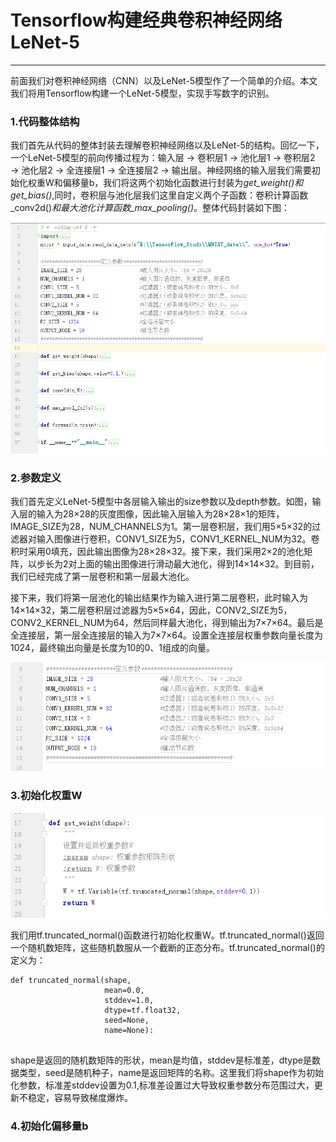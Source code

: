 # Tensorflow构建经典卷积神经网络LeNet-5
---
前面我们对卷积神经网络（CNN）以及LeNet-5模型作了一个简单的介绍。本文我们将用Tensorflow构建一个LeNet-5模型，实现手写数字的识别。
### 1.代码整体结构
我们首先从代码的整体封装去理解卷积神经网络以及LeNet-5的结构。回忆一下，一个LeNet-5模型的前向传播过程为：输入层 → 卷积层1 → 池化层1 → 卷积层2 → 池化层2 → 全连接层1 → 全连接层2 → 输出层。神经网络的输入层我们需要初始化权重W和偏移量b，我们将这两个初始化函数进行封装为*get\_weight()*和*get\_bias()*,同时，卷积层与池化层我们这里自定义两个子函数：卷积计算函数_conv2d()_和最大池化计算函数_max_pooling()_。整体代码封装如下图：

![](/assets/TIM截图20180523152147.png)

### 2.参数定义
我们首先定义LeNet-5模型中各层输入输出的size参数以及depth参数。如图，输入层的输入为28×28的灰度图像，因此输入层输入为28×28×1的矩阵，IMAGE_SIZE为28，NUM\_CHANNELS为1。第一层卷积层，我们用5×5×32的过滤器对输入图像进行卷积，CONV1_SIZE为5，CONV1_KERNEL_NUM为32。卷积时采用0填充，因此输出图像为28×28×32。接下来，我们采用2×2的池化矩阵，以步长为2对上面的输出图像进行滑动最大池化，得到14×14×32。到目前，我们已经完成了第一层卷积和第一层最大池化。

接下来，我们将第一层池化的输出结果作为输入进行第二层卷积，此时输入为14×14×32，第二层卷积层过滤器为5×5×64，因此，CONV2_SIZE为5，CONV2_KERNEL_NUM为64，然后同样最大池化，得到输出为7×7×64。最后是全连接层，第一层全连接层的输入为7×7×64。设置全连接层权重参数向量长度为1024，最终输出向量是长度为10的0、1组成的向量。

![](/assets/TIM截图20180523154109.png)

### 3.初始化权重W
![](/assets/TIM截图20180523160520.png)

我们用tf.truncated_normal()函数进行初始化权重W。tf.truncated_normal()返回一个随机数矩阵，这些随机数服从一个截断的正态分布。tf.truncated_normal()的定义为：

```
def truncated_normal(shape,
                     mean=0.0,
                     stddev=1.0,
                     dtype=tf.float32,
                     seed=None,
                     name=None):
                     
```
shape是返回的随机数矩阵的形状，mean是均值，stddev是标准差，dtype是数据类型，seed是随机种子，name是返回矩阵的名称。这里我们将shape作为初始化参数，标准差stddev设置为0.1,标准差设置过大导致权重参数分布范围过大，更新不稳定，容易导致梯度爆炸。

### 4.初始化偏移量b
